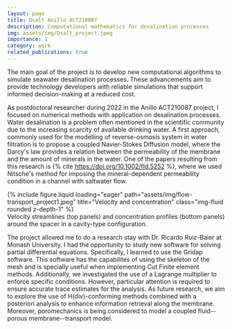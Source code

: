 ```yaml
---
layout: page
title: Dsalt Anillo ACT210087
description: Computational mathematics for desalination processes 
img: assets/img/Dsalt_project.jpeg
importance: 1
category: work
related_publications: true
---
```

The main goal of the project is to develop new computational algorithms to simulate seawater desalination processes. These advancements aim to provide technology developers with reliable simulations that support informed decision-making at a reduced cost.

[//]: # (Every project has a beautiful feature showcase page.)

[//]: # (It's easy to include images in a flexible 3-column grid format.)

[//]: # (Make your photos 1/3, 2/3, or full width.)

[//]: # ()
[//]: # (To give your project a background in the portfolio page, just add the img tag to the front matter like so:)

[//]: # ()
[//]: # (    ---)

[//]: # (    layout: page)

[//]: # (    title: Dsalt Anillo ACT210087)

[//]: # (    description: Anillo of computational mathematics for desalination processes)

[//]: # (    img: /assets/img/12.jpg)

[//]: # (    ---)


As postdoctoral researcher during 2022 in the Anillo ACT210087 project, I focused on numerical methods with application on desalination processes. Water desalination is  a problem often mentioned in the scientific community due to the increasing scarcity of available drinking water. A first approach, commonly used for the modelling of reverse-osmosis system in water filtration is to propose a coupled Navier-Stokes Diffusion model, where the Darcy's law provides a relation between the permeability of the membrane and the amount of minerals in the water. One of the papers resulting from this research is {% cite https://doi.org/10.1002/fld.5252 %}, where we used Nitsche's method for imposing the mineral-dependent permeability condition in a channel with saltwater flow. 
<div class="row">
    <div class="col-sm mt-3 mt-md-0">
        {% include figure.liquid loading="eager" path="assets/img/flow-transport_project1.jpeg" title="Velocity and concentration" class="img-fluid rounded z-depth-1" %}
    </div>
</div>
<div class="caption">
    Velocity streamlines (top panels) and concentration profiles (bottom panels) around the spacer in a cavity-type configuration.
</div>

The project allowed me to do a research stay with Dr. Ricardo Ruiz-Baier at Monash University. I had the opportunity to study new software for solving partial differential equations. Specifically, I learned to use the Gridap software. This software has the capabilites of using the skeleton of the mesh and is specially useful when implementing Cut Finite element methods. Additionally, we investigated the use of a Lagrange multiplier to enforce specific conditions. However, particular attention is required to ensure accurate trace estimates for the analysis. As future research, we aim to explore the use of H(div)-conforming methods combined with a posteriori analysis to enhance information retrieval along the membrane. Moreover, poromechanics is being considered to model a coupled fluid--porous membrane--transport model.

[//]: # (<div class="row">)

[//]: # (    <div class="col-sm mt-3 mt-md-0">)

[//]: # (        {% include figure.liquid loading="eager" path="assets/img/1.jpg" title="example image" class="img-fluid rounded z-depth-1" %})

[//]: # (    </div>)

[//]: # (    <div class="col-sm mt-3 mt-md-0">)

[//]: # (        {% include figure.liquid loading="eager" path="assets/img/3.jpg" title="example image" class="img-fluid rounded z-depth-1" %})

[//]: # (    </div>)

[//]: # (    <div class="col-sm mt-3 mt-md-0">)

[//]: # (        {% include figure.liquid loading="eager" path="assets/img/5.jpg" title="example image" class="img-fluid rounded z-depth-1" %})

[//]: # (    </div>)

[//]: # (</div>)

[//]: # (<div class="caption">)

[//]: # (    Caption photos easily. On the left, a road goes through a tunnel. Middle, leaves artistically fall in a hipster photoshoot. Right, in another hipster photoshoot, a lumberjack grasps a handful of pine needles.)

[//]: # (</div>)
